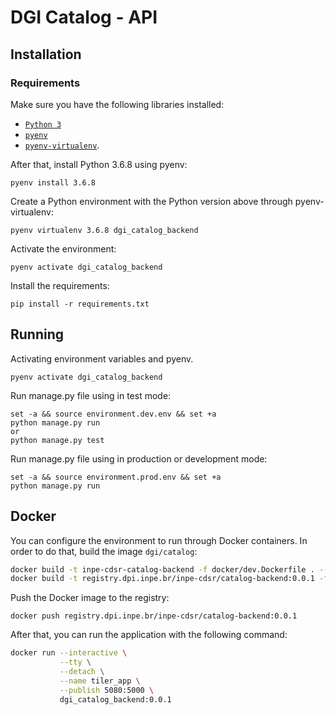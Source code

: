 # DGI Catalog - API

## Installation

### Requirements

Make sure you have the following libraries installed:

- [`Python 3`](https://www.python.org/)
- [`pyenv`](https://github.com/pyenv/pyenv#basic-github-checkout)
- [`pyenv-virtualenv`](https://github.com/pyenv/pyenv-virtualenv#installing-as-a-pyenv-plugin).

After that, install Python 3.6.8 using pyenv:

```
pyenv install 3.6.8
```

Create a Python environment with the Python version above through pyenv-virtualenv:

```
pyenv virtualenv 3.6.8 dgi_catalog_backend
```

Activate the environment:

```
pyenv activate dgi_catalog_backend
```

Install the requirements:

```
pip install -r requirements.txt
```

## Running

Activating environment variables and pyenv.

```
pyenv activate dgi_catalog_backend
```

Run manage.py file using in test mode:

```
set -a && source environment.dev.env && set +a
python manage.py run
or
python manage.py test
```

Run manage.py file using in production or development mode:

```
set -a && source environment.prod.env && set +a
python manage.py run
```


## Docker

You can configure the environment to run through Docker containers. In order to do that, build the image `dgi/catalog`:

```bash
docker build -t inpe-cdsr-catalog-backend -f docker/dev.Dockerfile . --no-cache
docker build -t registry.dpi.inpe.br/inpe-cdsr/catalog-backend:0.0.1 -f docker/prod.Dockerfile . --no-cache
```

Push the Docker image to the registry:

```
docker push registry.dpi.inpe.br/inpe-cdsr/catalog-backend:0.0.1
```

After that, you can run the application with  the following command:

```bash
docker run --interactive \
           --tty \
           --detach \
           --name tiler_app \
           --publish 5080:5000 \
           dgi_catalog_backend:0.0.1
```
